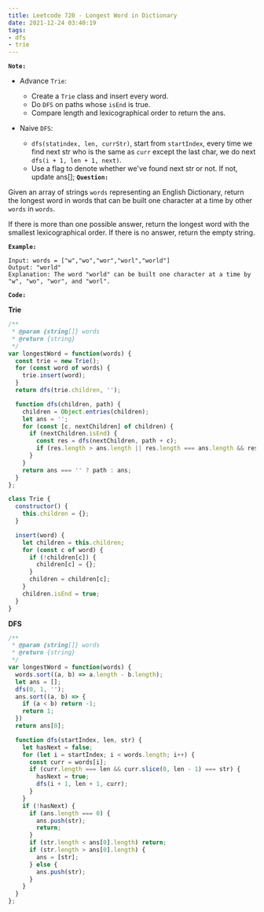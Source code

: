```yaml
---
title: Leetcode 720 - Longest Word in Dictionary
date: 2021-12-24 03:40:19
tags:
- dfs
- trie
---
```

**`Note:`**
- Advance `Trie`:
  - Create a `Trie` class and insert every word.
  - Do `DFS` on paths whose `isEnd` is true.
  - Compare length and lexicographical order to return the ans.

- Naive `DFS`:
  - `dfs(statindex, len, currStr)`, start from `startIndex`, every time we find next str who is the same as `curr` except the last char, we do next `dfs(i + 1, len + 1, next)`.
  - Use a flag to denote whether we've found next str or not. If not, update ans[];
**`Question:`**

Given an array of strings `words` representing an English Dictionary, return the longest word in words that can be built one character at a time by other `words` in `words`.

If there is more than one possible answer, return the longest word with the smallest lexicographical order. If there is no answer, return the empty string.

**`Example:`**
```
Input: words = ["w","wo","wor","worl","world"]
Output: "world"
Explanation: The word "world" can be built one character at a time by "w", "wo", "wor", and "worl".
```

**`Code:`**

**Trie**
```javascript
/**
 * @param {string[]} words
 * @return {string}
 */
var longestWord = function(words) {
  const trie = new Trie();
  for (const word of words) {
    trie.insert(word);
  }
  return dfs(trie.children, '');

  function dfs(children, path) {
    children = Object.entries(children);
    let ans = '';
    for (const [c, nextChildren] of children) {
      if (nextChildren.isEnd) {
        const res = dfs(nextChildren, path + c);
        if (res.length > ans.length || res.length === ans.length && res < ans) ans = res;
      }
    }
    return ans === '' ? path : ans;
  }
};

class Trie {
  constructor() {
    this.children = {};
  }

  insert(word) {
    let children = this.children;
    for (const c of word) {
      if (!children[c]) {
        children[c] = {};
      }
      children = children[c];
    }
    children.isEnd = true;
  }
}
```

**DFS**
```javascript
/**
 * @param {string[]} words
 * @return {string}
 */
var longestWord = function(words) {
  words.sort((a, b) => a.length - b.length);
  let ans = [];
  dfs(0, 1, '');
  ans.sort((a, b) => {
    if (a < b) return -1;
    return 1;
  })
  return ans[0];

  function dfs(startIndex, len, str) {
    let hasNext = false;
    for (let i = startIndex; i < words.length; i++) {
      const curr = words[i];
      if (curr.length === len && curr.slice(0, len - 1) === str) {
        hasNext = true;
        dfs(i + 1, len + 1, curr);
      }
    }
    if (!hasNext) {
      if (ans.length === 0) {
        ans.push(str);
        return;
      }
      if (str.length < ans[0].length) return;
      if (str.length > ans[0].length) {
        ans = [str];
      } else {
        ans.push(str);
      }
    }
  }
};
```